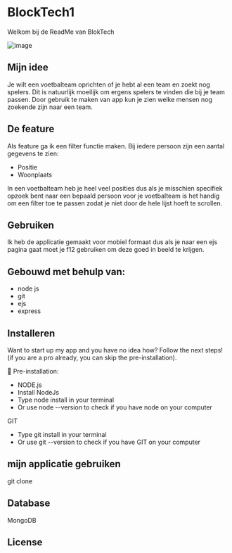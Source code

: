 # BlockTech1

Welkom bij de ReadMe van BlokTech

![image](https://user-images.githubusercontent.com/62010539/224106082-a8f33c7e-0f9f-4301-b7e9-cd4aad6db873.png)

## Mijn idee

Je wilt een voetbalteam oprichten of je hebt al een team en zoekt nog spelers. Dit is natuurlijk moeilijk om ergens spelers te vinden die bij je team passen. Door gebruik te maken van app kun je zien welke mensen nog zoekende zijn naar een team.

## De feature

Als feature ga ik een filter functie maken. Bij iedere persoon zijn een aantal gegevens te zien:

- Positie
- Woonplaats

In een voetbalteam heb je heel veel posities dus als je misschien specifiek opzoek bent naar een bepaald persoon voor je voetbalteam is het handig om een filter toe te passen zodat je niet door de hele lijst hoeft te scrollen.

## Gebruiken

Ik heb de applicatie gemaakt voor mobiel formaat dus als je naar een ejs pagina gaat moet je f12 gebruiken om deze goed in beeld te krijgen.

## Gebouwd met behulp van:
- node js
- git
- ejs
- express

## Installeren
Want to start up my app and you have no idea how? Follow the next steps! (if you are a pro already, you can skip the pre-installation).

🔨 Pre-installation:
- NODE.js
- Install NodeJs
- Type node install in your terminal
- Or use node --version to check if you have node on your computer

GIT
- Type git install in your terminal
- Or use git --version to check if you have GIT on your computer


## mijn applicatie gebruiken

git clone

## Database

MongoDB

## License
